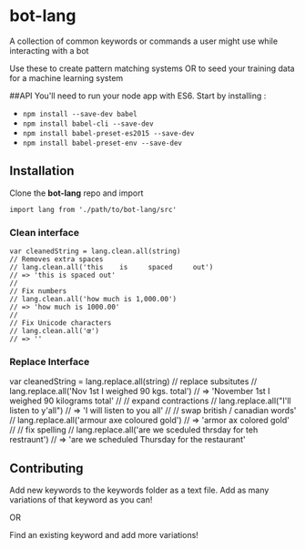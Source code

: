 # bot-lang
A collection of common keywords or commands a user might use while interacting with a bot

Use these to create pattern matching systems OR to seed your training data for a machine learning system

##API
You'll need to run your node app with ES6. Start by installing :

 - `npm install --save-dev babel`
 - `npm install babel-cli --save-dev`
 - `npm install babel-preset-es2015 --save-dev`
 - `npm install babel-preset-env --save-dev`

## Installation
Clone the **bot-lang** repo and import

    import lang from './path/to/bot-lang/src'
### Clean interface

    var cleanedString = lang.clean.all(string)
    // Removes extra spaces
    // lang.clean.all('this    is     spaced     out')
    // => 'this is spaced out'
    //
    // Fix numbers
    // lang.clean.all('how much is 1,000.00')
    // => 'how much is 1000.00'
    //
    // Fix Unicode characters
    // lang.clean.all('œ')
    // => ''

### Replace Interface

  var cleanedString = lang.replace.all(string)
  // replace subsitutes
  // lang.replace.all('Nov 1st I weighed 90 kgs. total')
  // => 'November 1st I weighed 90 kilograms total'
  //
  // expand contractions
  // lang.replace.all("I'll listen to y'all")
  // => 'I will listen to you all'
  //
  // swap british / canadian words'
  // lang.replace.all('armour axe coloured gold')
  // => 'armor ax colored gold'
  //
  // fix spelling
  // lang.replace.all('are we sceduled thrsday for teh restraunt')
  // => 'are we scheduled Thursday for the restaurant'
  

## Contributing

Add new keywords to the keywords folder as a text file.  Add as many variations of that keyword as you can!

OR

Find an existing keyword and add more variations!
